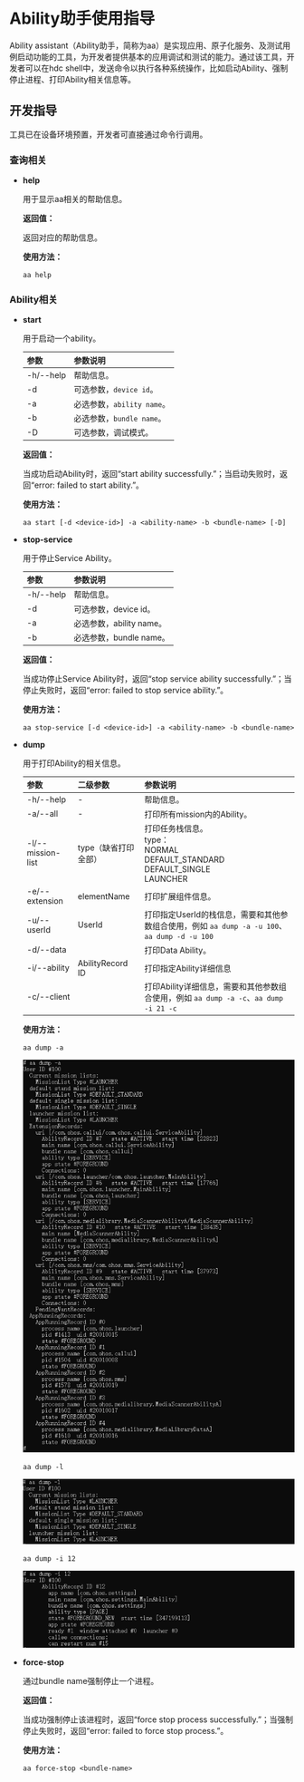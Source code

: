 # Ability助手使用指导

Ability assistant（Ability助手，简称为aa）是实现应用、原子化服务、及测试用例启动功能的工具，为开发者提供基本的应用调试和测试的能力。通过该工具，开发者可以在hdc shell中，发送命令以执行各种系统操作，比如启动Ability、强制停止进程、打印Ability相关信息等。

## 开发指导

工具已在设备环境预置，开发者可直接通过命令行调用。

### 查询相关

- **help**

  用于显示aa相关的帮助信息。

  **返回值：**

  返回对应的帮助信息。

  **使用方法：**

  ```
  aa help
  ```

### Ability相关

- **start**

  用于启动一个ability。

  | 参数      | 参数说明                   |
  | --------- | -------------------------- |
  | -h/--help | 帮助信息。                 |
  | -d        | 可选参数，`device id`。    |
  | -a        | 必选参数，`ability name`。 |
  | -b        | 必选参数，`bundle name`。  |
  | -D        | 可选参数，调试模式。       |

  **返回值：**

  当成功启动Ability时，返回“start ability successfully.”；当启动失败时，返回“error: failed to start ability.”。

  **使用方法：**

  ```
  aa start [-d <device-id>] -a <ability-name> -b <bundle-name> [-D]
  ```
  
- **stop-service**

  用于停止Service Ability。

  | 参数      | 参数说明                 |
  | --------- | ------------------------ |
  | -h/--help | 帮助信息。               |
  | -d        | 可选参数，device id。    |
  | -a        | 必选参数，ability name。 |
  | -b        | 必选参数，bundle name。  |

  **返回值：**

  当成功停止Service Ability时，返回“stop service ability successfully.”；当停止失败时，返回“error: failed to stop service ability.”。

  **使用方法：**

  ```
  aa stop-service [-d <device-id>] -a <ability-name> -b <bundle-name>
  ```
  
- **dump**

  用于打印Ability的相关信息。

  | 参数              | 二级参数             | 参数说明                                                     |
  | ----------------- | -------------------- | ------------------------------------------------------------ |
  | -h/--help         | -                    | 帮助信息。                                                   |
  | -a/--all          | -                    | 打印所有mission内的Ability。                                 |
  | -l/--mission-list | type（缺省打印全部） | 打印任务栈信息。<br />type：<br />NORMAL <br />DEFAULT_STANDARD<br />DEFAULT_SINGLE<br />LAUNCHER |
  | -e/--extension    | elementName          | 打印扩展组件信息。                                           |
  | -u/--userId       | UserId               | 打印指定UserId的栈信息，需要和其他参数组合使用，例如 `aa dump -a -u 100`、`aa dump -d -u 100` |
  | -d/--data         |                      | 打印Data Ability。                                           |
  | -i/--ability      | AbilityRecord ID     | 打印指定Ability详细信息                                      |
  | -c/--client       |                      | 打印Ability详细信息，需要和其他参数组合使用，例如 `aa dump -a -c`、`aa dump -i 21 -c` |
  
  **使用方法：**
  
  ```
  aa dump -a
  ```
  ![aa-dump-a](figures/aa-dump-a.PNG)
  ```
  aa dump -l
  ```
  ![aa-dump-l](figures/aa-dump-l.PNG)
  ```
  aa dump -i 12
  ```
  ![aa-dump-i](figures/aa-dump-i.PNG)
- **force-stop**

  通过bundle name强制停止一个进程。

  **返回值：**

  当成功强制停止该进程时，返回“force stop process successfully.”；当强制停止失败时，返回“error: failed to force stop process.”。

  **使用方法：**

  ```
  aa force-stop <bundle-name>
  ```